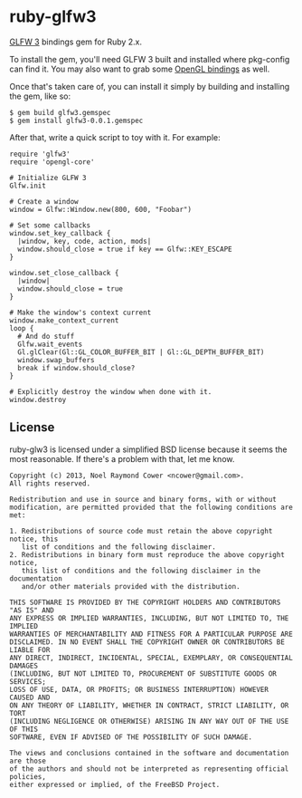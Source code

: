 ruby-glfw3
==========

[GLFW 3] bindings gem for Ruby 2.x.

To install the gem, you'll need GLFW 3 built and installed where pkg-config can
find it. You may also want to grab some [OpenGL bindings] as well.

[OpenGL bindings]: https://github.com/nilium/ruby-opengl
[GLFW 3]: https://github.com/glfw/glfw

Once that's taken care of, you can install it simply by building and installing
the gem, like so:

    $ gem build glfw3.gemspec
    $ gem install glfw3-0.0.1.gemspec

After that, write a quick script to toy with it. For example:

    require 'glfw3'
    require 'opengl-core'

    # Initialize GLFW 3
    Glfw.init

    # Create a window
    window = Glfw::Window.new(800, 600, "Foobar")

    # Set some callbacks
    window.set_key_callback {
      |window, key, code, action, mods|
      window.should_close = true if key == Glfw::KEY_ESCAPE
    }

    window.set_close_callback {
      |window|
      window.should_close = true
    }

    # Make the window's context current
    window.make_context_current
    loop {
      # And do stuff
      Glfw.wait_events
      Gl.glClear(Gl::GL_COLOR_BUFFER_BIT | Gl::GL_DEPTH_BUFFER_BIT)
      window.swap_buffers
      break if window.should_close?
    }

    # Explicitly destroy the window when done with it.
    window.destroy


License
-------

ruby-glw3 is licensed under a simplified BSD license because it seems the most
reasonable. If there's a problem with that, let me know.

    Copyright (c) 2013, Noel Raymond Cower <ncower@gmail.com>.
    All rights reserved.

    Redistribution and use in source and binary forms, with or without
    modification, are permitted provided that the following conditions are met:

    1. Redistributions of source code must retain the above copyright notice, this
       list of conditions and the following disclaimer. 
    2. Redistributions in binary form must reproduce the above copyright notice,
       this list of conditions and the following disclaimer in the documentation
       and/or other materials provided with the distribution. 

    THIS SOFTWARE IS PROVIDED BY THE COPYRIGHT HOLDERS AND CONTRIBUTORS "AS IS" AND
    ANY EXPRESS OR IMPLIED WARRANTIES, INCLUDING, BUT NOT LIMITED TO, THE IMPLIED
    WARRANTIES OF MERCHANTABILITY AND FITNESS FOR A PARTICULAR PURPOSE ARE
    DISCLAIMED. IN NO EVENT SHALL THE COPYRIGHT OWNER OR CONTRIBUTORS BE LIABLE FOR
    ANY DIRECT, INDIRECT, INCIDENTAL, SPECIAL, EXEMPLARY, OR CONSEQUENTIAL DAMAGES
    (INCLUDING, BUT NOT LIMITED TO, PROCUREMENT OF SUBSTITUTE GOODS OR SERVICES;
    LOSS OF USE, DATA, OR PROFITS; OR BUSINESS INTERRUPTION) HOWEVER CAUSED AND
    ON ANY THEORY OF LIABILITY, WHETHER IN CONTRACT, STRICT LIABILITY, OR TORT
    (INCLUDING NEGLIGENCE OR OTHERWISE) ARISING IN ANY WAY OUT OF THE USE OF THIS
    SOFTWARE, EVEN IF ADVISED OF THE POSSIBILITY OF SUCH DAMAGE.

    The views and conclusions contained in the software and documentation are those
    of the authors and should not be interpreted as representing official policies,
    either expressed or implied, of the FreeBSD Project.

